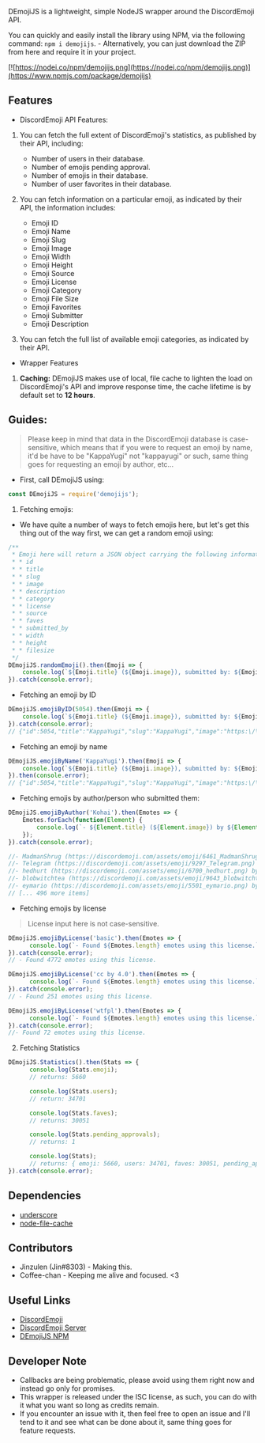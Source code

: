 DEmojiJS is a lightweight, simple NodeJS wrapper around the DiscordEmoji API.

You can quickly and easily install the library using NPM, via the following command: `npm i demojijs`. - Alternatively, you can just download the ZIP from here and require it in your project.


[![https://nodei.co/npm/demojijs.png](https://nodei.co/npm/demojijs.png)](https://www.npmjs.com/package/demojijs)

## Features
- DiscordEmoji API Features:
1. You can fetch the full extent of DiscordEmoji's statistics, as published by their API, including:
    - Number of users in their database.
    - Number of emojis pending approval.
    - Number of emojis in their database.
    - Number of user favorites in their database.
    
2. You can fetch information on a particular emoji, as indicated by their API, the information includes:
    - Emoji ID
    - Emoji Name
    - Emoji Slug
    - Emoji Image
    - Emoji Width
    - Emoji Height
    - Emoji Source
    - Emoji License
    - Emoji Category
    - Emoji File Size
    - Emoji Favorites
    - Emoji Submitter
    - Emoji Description
    
3. You can fetch the full list of available emoji categories, as indicated by their API.

- Wrapper Features
1. **Caching:** DEmojiJS makes use of local, file cache to lighten the load on DiscordEmoji's API and improve response time, the cache lifetime is by default set to **12 hours**.

## Guides:
> Please keep in mind that data in the DiscordEmoji database is case-sensitive, which means that if you were to request an emoji by name, it'd be have to be "KappaYugi" not "kappayugi" or such, same thing goes for requesting an emoji by author, etc...

- First, call DEmojiJS using:
```js
const DEmojiJS = require('demojijs');
```

1. Fetching emojis:
- We have quite a number of ways to fetch emojis here, but let's get this thing out of the way first, we can get a random emoji using:
```js
/**
 * Emoji here will return a JSON object carrying the following information:
 * * id
 * * title
 * * slug
 * * image
 * * description
 * * category
 * * license
 * * source
 * * faves
 * * submitted_by
 * * width
 * * height
 * * filesize
 */
DEmojiJS.randomEmoji().then(Emoji => {
    console.log(`${Emoji.title} (${Emoji.image}), submitted by: ${Emoji.submitted_by}.`);
}).catch(console.error);
```

- Fetching an emoji by ID
```js
DEmojiJS.emojiByID(5054).then(Emoji => {
    console.log(`${Emoji.title} (${Emoji.image}), submitted by: ${Emoji.submitted_by}.`);
}).catch(console.error);
// {"id":5054,"title":"KappaYugi","slug":"KappaYugi","image":"https:\/\/discordemoji.com\/assets\/emoji\/KappaYugi.png","description":"KappaYugi is a emoji that you can use on discord or slack. View more info at https:\/\/discordemoji.com\/emoji\/KappaYugi","category":3,"license":"1","source":"","faves":8,"submitted_by":"Jin","width":0,"height":0,"filesize":0}
```

- Fetching an emoji by name
```js
DEmojiJS.emojiByName('KappaYugi').then(Emoji => {
    console.log(`${Emoji.title} (${Emoji.image}), submitted by: ${Emoji.submitted_by}.`);
}).then(console.error);
// {"id":5054,"title":"KappaYugi","slug":"KappaYugi","image":"https:\/\/discordemoji.com\/assets\/emoji\/KappaYugi.png","description":"KappaYugi is a emoji that you can use on discord or slack. View more info at https:\/\/discordemoji.com\/emoji\/KappaYugi","category":3,"license":"1","source":"","faves":8,"submitted_by":"Jin","width":0,"height":0,"filesize":0}
```

- Fetching emojis by author/person who submitted them:
```js
DEmojiJS.emojiByAuthor('Kohai').then(Emotes => {
    Emotes.forEach(function(Element) {
        console.log(`- ${Element.title} (${Element.image}) by ${Element.submitted_by}`);
    });
}).catch(console.error);

//- MadmanShrug (https://discordemoji.com/assets/emoji/6461_MadmanShrug.png) by Kohai
//- Telegram (https://discordemoji.com/assets/emoji/9297_Telegram.png) by Kohai
//- hedhurt (https://discordemoji.com/assets/emoji/6700_hedhurt.png) by Kohai
//- blobwitchtea (https://discordemoji.com/assets/emoji/9643_blobwitchtea.png) by Kohai
//- eymario (https://discordemoji.com/assets/emoji/5501_eymario.png) by Kohai
// [... 496 more items]
```

- Fetching emojis by license
> License input here is not case-sensitive.
```js
DEmojiJS.emojiByLicense('basic').then(Emotes => {
      console.log(`- Found ${Emotes.length} emotes using this license.`);
}).catch(console.error);
// - Found 4772 emotes using this license.

DEmojiJS.emojiByLicense('cc by 4.0').then(Emotes => {
      console.log(`- Found ${Emotes.length} emotes using this license.`);
}).catch(console.error);
// - Found 251 emotes using this license.

DEmojiJS.emojiByLicense('wtfpl').then(Emotes => {
      console.log(`- Found ${Emotes.length} emotes using this license.`);
}).catch(console.error);
//- Found 72 emotes using this license.
```

2. Fetching Statistics
```js
DEmojiJS.Statistics().then(Stats => {
      console.log(Stats.emoji);
      // returns: 5660

      console.log(Stats.users);
      // return: 34701

      console.log(Stats.faves);
      // returns: 30051

      console.log(Stats.pending_approvals);
      // returns: 1

      console.log(Stats);
      // returns: { emoji: 5660, users: 34701, faves: 30051, pending_approvals: 1 }
}).catch(console.error);
```

## Dependencies
- [underscore](https://www.npmjs.com/package/underscore)
- [node-file-cache](https://www.npmjs.com/package/node-file-cache)

## Contributors
- Jinzulen (Jin#8303) - Making this.
- Coffee-chan - Keeping me alive and focused. <3

## Useful Links
- [DiscordEmoji](https://discordemoji.com/)
- [DiscordEmoji Server](https://discord.gg/Fh6q2Fw)
- [DEmojiJS NPM](https://www.npmjs.com/package/demojijs)

## Developer Note
- Callbacks are being problematic, please avoid using them right now and instead go only for promises.
- This wrapper is released under the ISC license, as such, you can do with it what you want so long as credits remain.
- If you encounter an issue with it, then feel free to open an issue and I'll tend to it and see what can be done about it, same thing goes for feature requests.
